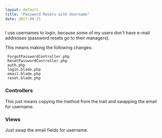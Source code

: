 ```yaml
---
layout: default
title: "Password Resets with Username"
date: 2017-08-21
---
```


I use usernames to login, because some of my users don't have e-mail addresses (password resets go to their managers).

This means making the following changes:

```
 ForgotPasswordController.php
 ResetPasswordController.php
 auth.php
 login.blade.php
 email.blade.php
 reset.blade.php
```

### Controllers
This just means copying the method from the trait and swapping the email for username.

### Views
Just swap the email fields for username.



